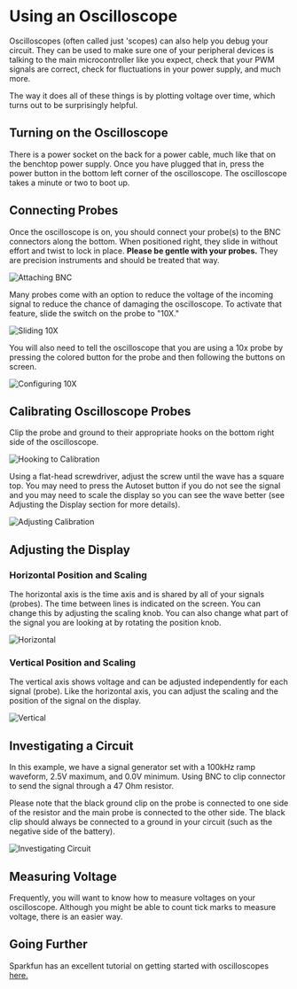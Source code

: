 # Using an Oscilloscope
Oscilloscopes (often called just 'scopes) can also help you debug your circuit. They can be used to make sure one of your peripheral devices is talking to the main microcontroller like you expect, check that your PWM signals are correct, check for fluctuations in your power supply, and much more.

The way it does all of these things is by plotting voltage over time, which turns out to be surprisingly helpful.

## Turning on the Oscilloscope
There is a power socket on the back for a power cable, much like that on the benchtop power supply. Once you have plugged that in, press the power button in the bottom left corner of the oscilloscope. The oscilloscope takes a minute or two to boot up.

## Connecting Probes
Once the oscilloscope is on, you should connect your probe(s) to the BNC connectors along the bottom. When positioned right, they slide in without effort and twist to lock in place. **Please be gentle with your probes.** They are precision instruments and should be treated that way.

![Attaching BNC](/assets/OscBNC.gif)

Many probes come with an option to reduce the voltage of the incoming signal to reduce the chance of damaging the oscilloscope. To activate that feature, slide the switch on the probe to "10X."

![Sliding 10X](/assets/Osc10XProbe.gif)

You will also need to tell the oscilloscope that you are using a 10x probe by pressing the colored button for the probe and then following the buttons on screen.

![Configuring 10X](/assets/Osc10XOsc.gif)

## Calibrating Oscilloscope Probes
Clip the probe and ground to their appropriate hooks on the bottom right side of the oscilloscope.

![Hooking to Calibration](/assets/OscCalConn.gif)

Using a flat-head screwdriver, adjust the screw until the wave has a square top. You may need to press the Autoset button if you do not see the signal and you may need to scale the display so you can see the wave better (see Adjusting the Display section for more details).

![Adjusting Calibration](/assets/OscCalScrew.gif)

## Adjusting the Display
### Horizontal Position and Scaling
The horizontal axis is the time axis and is shared by all of your signals (probes). The time between lines is indicated on the screen. You can change this by adjusting the scaling knob. You can also change what part of the signal you are looking at by rotating the position knob.

![Horizontal](/assets/OscHori.gif)

### Vertical Position and Scaling
The vertical axis shows voltage and can be adjusted independently for each signal (probe). Like the horizontal axis, you can adjust the scaling and the position of the signal on the display.

![Vertical](/assets/OscVert.gif)

## Investigating a Circuit
In this example, we have a signal generator set with a 100kHz ramp waveform, 2.5V maximum, and 0.0V minimum. Using BNC to clip connector to send the signal through a 47 Ohm resistor.

Please note that the black ground clip on the probe is connected to one side of the resistor and the main probe is connected to the other side. The black clip should always be connected to a ground in your circuit (such as the negative side of the battery).

![Investigating Circuit](/assets/OscInCircuit.gif)


## Measuring Voltage
Frequently, you will want to know how to measure voltages on your oscilloscope. Although you might be able to count tick marks to measure voltage, there is an easier way.


## Going Further
Sparkfun has an excellent tutorial on getting started with oscilloscopes [here.](https://learn.sparkfun.com/tutorials/how-to-use-an-oscilloscope/all)
